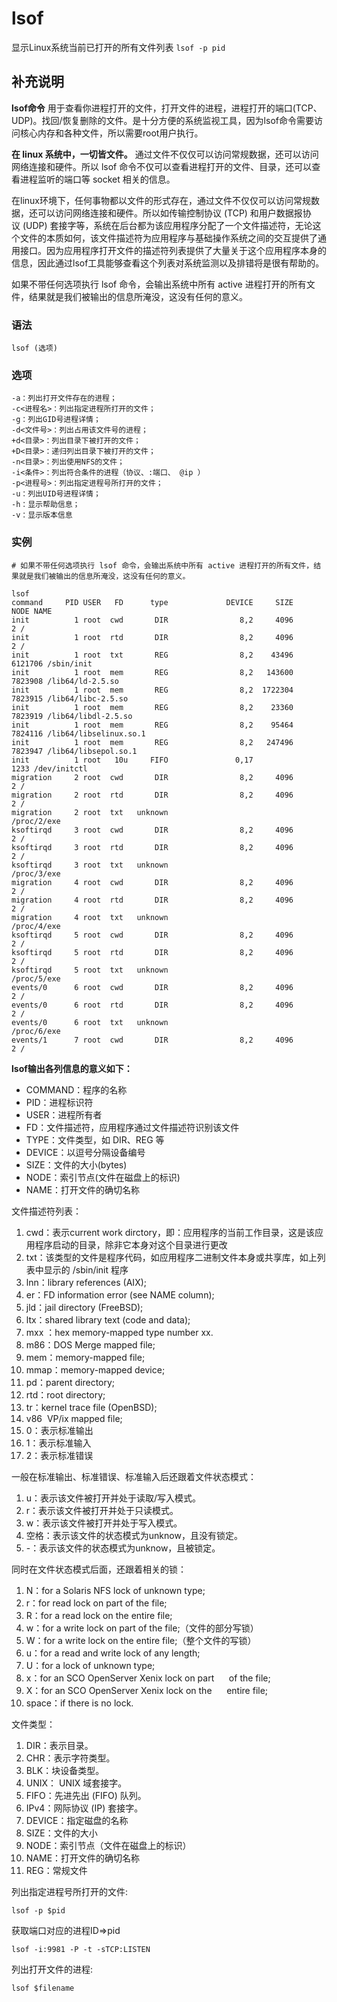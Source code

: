 lsof
===

显示Linux系统当前已打开的所有文件列表 `lsof -p pid`

## 补充说明

**lsof命令** 用于查看你进程打开的文件，打开文件的进程，进程打开的端口(TCP、UDP)。找回/恢复删除的文件。是十分方便的系统监视工具，因为lsof命令需要访问核心内存和各种文件，所以需要root用户执行。


**在 linux 系统中，一切皆文件。** 通过文件不仅仅可以访问常规数据，还可以访问网络连接和硬件。所以 lsof 命令不仅可以查看进程打开的文件、目录，还可以查看进程监听的端口等 socket 相关的信息。

在linux环境下，任何事物都以文件的形式存在，通过文件不仅仅可以访问常规数据，还可以访问网络连接和硬件。所以如传输控制协议 (TCP) 和用户数据报协议 (UDP) 套接字等，系统在后台都为该应用程序分配了一个文件描述符，无论这个文件的本质如何，该文件描述符为应用程序与基础操作系统之间的交互提供了通用接口。因为应用程序打开文件的描述符列表提供了大量关于这个应用程序本身的信息，因此通过lsof工具能够查看这个列表对系统监测以及排错将是很有帮助的。


如果不带任何选项执行 lsof 命令，会输出系统中所有 active 进程打开的所有文件，结果就是我们被输出的信息所淹没，这没有任何的意义。

### 语法

```shell
lsof (选项)
```

### 选项

```shell
-a：列出打开文件存在的进程；
-c<进程名>：列出指定进程所打开的文件；
-g：列出GID号进程详情；
-d<文件号>：列出占用该文件号的进程；
+d<目录>：列出目录下被打开的文件；
+D<目录>：递归列出目录下被打开的文件；
-n<目录>：列出使用NFS的文件；
-i<条件>：列出符合条件的进程（协议、:端口、 @ip ）
-p<进程号>：列出指定进程号所打开的文件；
-u：列出UID号进程详情；
-h：显示帮助信息；
-v：显示版本信息
```

### 实例

```shell
# 如果不带任何选项执行 lsof 命令，会输出系统中所有 active 进程打开的所有文件，结果就是我们被输出的信息所淹没，这没有任何的意义。

lsof
command     PID USER   FD      type             DEVICE     SIZE       NODE NAME
init          1 root  cwd       DIR                8,2     4096          2 /
init          1 root  rtd       DIR                8,2     4096          2 /
init          1 root  txt       REG                8,2    43496    6121706 /sbin/init
init          1 root  mem       REG                8,2   143600    7823908 /lib64/ld-2.5.so
init          1 root  mem       REG                8,2  1722304    7823915 /lib64/libc-2.5.so
init          1 root  mem       REG                8,2    23360    7823919 /lib64/libdl-2.5.so
init          1 root  mem       REG                8,2    95464    7824116 /lib64/libselinux.so.1
init          1 root  mem       REG                8,2   247496    7823947 /lib64/libsepol.so.1
init          1 root   10u     FIFO               0,17                1233 /dev/initctl
migration     2 root  cwd       DIR                8,2     4096          2 /
migration     2 root  rtd       DIR                8,2     4096          2 /
migration     2 root  txt   unknown                                        /proc/2/exe
ksoftirqd     3 root  cwd       DIR                8,2     4096          2 /
ksoftirqd     3 root  rtd       DIR                8,2     4096          2 /
ksoftirqd     3 root  txt   unknown                                        /proc/3/exe
migration     4 root  cwd       DIR                8,2     4096          2 /
migration     4 root  rtd       DIR                8,2     4096          2 /
migration     4 root  txt   unknown                                        /proc/4/exe
ksoftirqd     5 root  cwd       DIR                8,2     4096          2 /
ksoftirqd     5 root  rtd       DIR                8,2     4096          2 /
ksoftirqd     5 root  txt   unknown                                        /proc/5/exe
events/0      6 root  cwd       DIR                8,2     4096          2 /
events/0      6 root  rtd       DIR                8,2     4096          2 /
events/0      6 root  txt   unknown                                        /proc/6/exe
events/1      7 root  cwd       DIR                8,2     4096          2 /
```

 **lsof输出各列信息的意义如下：**
 
- COMMAND：程序的名称
- PID：进程标识符
- USER：进程所有者
- FD：文件描述符，应用程序通过文件描述符识别该文件
- TYPE：文件类型，如 DIR、REG 等
- DEVICE：以逗号分隔设备编号
- SIZE：文件的大小(bytes)
- NODE：索引节点(文件在磁盘上的标识)
- NAME：打开文件的确切名称



文件描述符列表：

1.  cwd：表示current work dirctory，即：应用程序的当前工作目录，这是该应用程序启动的目录，除非它本身对这个目录进行更改
2.  txt：该类型的文件是程序代码，如应用程序二进制文件本身或共享库，如上列表中显示的 /sbin/init 程序
3.  lnn：library references (AIX);
4.  er：FD information error (see NAME column);
5.  jld：jail directory (FreeBSD);
6.  ltx：shared library text (code and data);
7.  mxx ：hex memory-mapped type number xx.
8.  m86：DOS Merge mapped file;
9.  mem：memory-mapped file;
10.  mmap：memory-mapped device;
11.  pd：parent directory;
12.  rtd：root directory;
13.  tr：kernel trace file (OpenBSD);
14.  v86  VP/ix mapped file;
15.  0：表示标准输出
16.  1：表示标准输入
17.  2：表示标准错误

一般在标准输出、标准错误、标准输入后还跟着文件状态模式：

1.  u：表示该文件被打开并处于读取/写入模式。
2.  r：表示该文件被打开并处于只读模式。
3.  w：表示该文件被打开并处于写入模式。
4.  空格：表示该文件的状态模式为unknow，且没有锁定。
5.  -：表示该文件的状态模式为unknow，且被锁定。

同时在文件状态模式后面，还跟着相关的锁：

1.  N：for a Solaris NFS lock of unknown type;
2.  r：for read lock on part of the file;
3.  R：for a read lock on the entire file;
4.  w：for a write lock on part of the file;（文件的部分写锁）
5.  W：for a write lock on the entire file;（整个文件的写锁）
6.  u：for a read and write lock of any length;
7.  U：for a lock of unknown type;
8.  x：for an SCO OpenServer Xenix lock on part      of the file;
9.  X：for an SCO OpenServer Xenix lock on the      entire file;
10.  space：if there is no lock.

文件类型：

1.  DIR：表示目录。
2.  CHR：表示字符类型。
3.  BLK：块设备类型。
4.  UNIX： UNIX 域套接字。
5.  FIFO：先进先出 (FIFO) 队列。
6.  IPv4：网际协议 (IP) 套接字。
7.  DEVICE：指定磁盘的名称
8.  SIZE：文件的大小
9.  NODE：索引节点（文件在磁盘上的标识）
10.  NAME：打开文件的确切名称
11. REG：常规文件

列出指定进程号所打开的文件:

```shell
lsof -p $pid
```

获取端口对应的进程ID=>pid

```shell
lsof -i:9981 -P -t -sTCP:LISTEN
```

列出打开文件的进程:

```shell
lsof $filename
```

<!-- Linux命令行搜索引擎：https://jaywcjlove.github.io/linux-command/ -->
